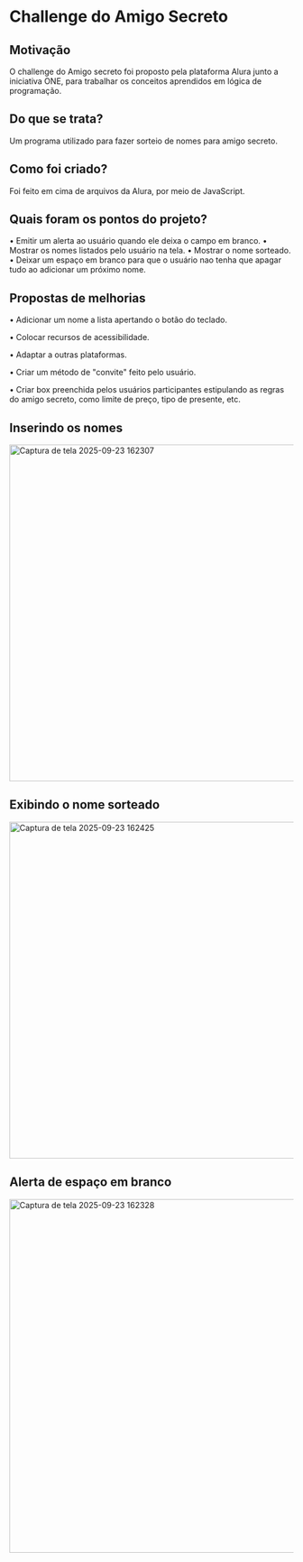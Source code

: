 # Challenge do Amigo Secreto

## Motivação
O challenge do Amigo secreto foi proposto pela plataforma Alura junto a iniciativa ONE, para trabalhar os conceitos aprendidos em lógica de programação.

## Do que se trata?
Um programa utilizado para fazer sorteio de nomes para amigo secreto.

## Como foi criado?
Foi feito em cima de arquivos da Alura, por meio de JavaScript.

## Quais foram os pontos do projeto?
• Emitir um alerta ao usuário quando ele deixa o campo em branco.
• Mostrar os nomes listados pelo usuário na tela.
• Mostrar o nome sorteado.
• Deixar um espaço em branco para que o usuário nao tenha que apagar tudo ao adicionar um próximo nome.

## Propostas de melhorias
• Adicionar um nome a lista apertando o botão <ENTER> do teclado.

• Colocar recursos de acessibilidade.

• Adaptar a outras plataformas.

• Criar um método de "convite" feito pelo usuário.

• Criar box preenchida pelos usuários participantes estipulando as regras do amigo secreto, como limite de preço, tipo de presente, etc. 

## Inserindo os nomes
<img width="1365" height="597" alt="Captura de tela 2025-09-23 162307" src="https://github.com/user-attachments/assets/a0dea80e-df71-475a-8da1-b40829f2f552" />

## Exibindo o nome sorteado
<img width="1365" height="597" alt="Captura de tela 2025-09-23 162425" src="https://github.com/user-attachments/assets/f5e8a1b5-02ff-42fb-b2ea-6dc255ebc360" />

## Alerta de espaço em branco
<img width="1365" height="627" alt="Captura de tela 2025-09-23 162328" src="https://github.com/user-attachments/assets/5663038f-6438-4fb9-8863-f3c3ce1cbf96" />
